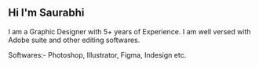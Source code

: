 ## Hi I'm Saurabhi 

I am a Graphic Designer with 5+ years of Experience. I am well versed with Adobe suite and other editing softwares.

Softwares:- Photoshop, Illustrator, Figma, Indesign etc.
